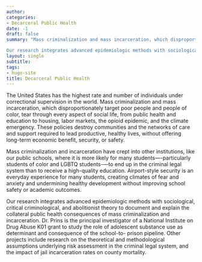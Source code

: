 ```yaml
---
author: 
categories:
- Decarceral Public Health
date: -1
draft: false
summary: "Mass criminalization and mass incarceration, which disproportionately target poor people and people of color, tear through every aspect of social life, from public health and education to housing, labor markets, the opioid epidemic, and the climate emergency. These policies destroy communities and the networks of care and support required to lead productive, healthy lives, without offering long-term economic benefit, security, or safety. \n

Our research integrates advanced epidemiologic methods with sociological, critical criminological, and abolitionist theory to document and explain the collateral public health consequences of mass criminalization and incarceration. Dr. Prins is the principal investigator of a National Institute on Drug Abuse K01 grant to study the role of adolescent substance use as determinant and consequence of the school-to- prison pipeline. Other projects include research on the theoretical and methodological assumptions underlying risk assessment in the criminal legal system, and the impact of jail incarceration rates on county mortality."
layout: single
subtitle: 
tags:
- hugo-site
title: Decarceral Public Health
---
```


The United States has the highest rate and number of individuals under correctional supervision in the world. Mass criminalization and mass incarceration, which disproportionately target poor people and people of color, tear through every aspect of social life, from public health and education to housing, labor markets, the opioid epidemic, and the climate emergency. These policies destroy communities and the networks of care and support required to lead productive, healthy lives, without offering long-term economic benefit, security, or safety.

Mass criminalization and incarceration have crept into other institutions, like our public schools, where it is more likely for many students—-particularly students of color and LGBTQ students-—to end up in the criminal legal system than to receive a high-quality education. Airport-style security is an everyday experience for many students, creating climates of fear and anxiety and undermining healthy development without improving school safety or academic outcomes.

Our research integrates advanced epidemiologic methods with sociological, critical criminological, and abolitionist theory to document and explain the collateral public health consequences of mass criminalization and incarceration. Dr. Prins is the principal investigator of a National Institute on Drug Abuse K01 grant to study the role of adolescent substance use as determinant and consequence of the school-to- prison pipeline. Other projects include research on the theoretical and methodological assumptions underlying risk assessment in the criminal legal system, and the impact of jail incarceration rates on county mortality.   